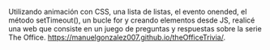 Utilizando animación con CSS, una lista de listas, el evento onended, el método setTimeout(), un bucle for y creando elementos desde JS,
realicé una web que consiste en un juego de preguntas y respuestas sobre la serie The Office.
https://manuelgonzalez007.github.io/theOfficeTrivia/.
